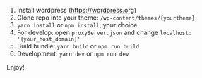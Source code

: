 1. Install wordpress (https://wordpress.org)
2. Clone repo into your theme: `/wp-content/themes/{yourtheme}`
3. `yarn install` or `npm install`, your choice
4. For develop: open `proxyServer.json` and change `localhost: '{your_host_domain}'`
5. Build bundle: `yarn build` or `npm run build`
6. Development: `yarn dev` or `npm run dev`

Enjoy!
